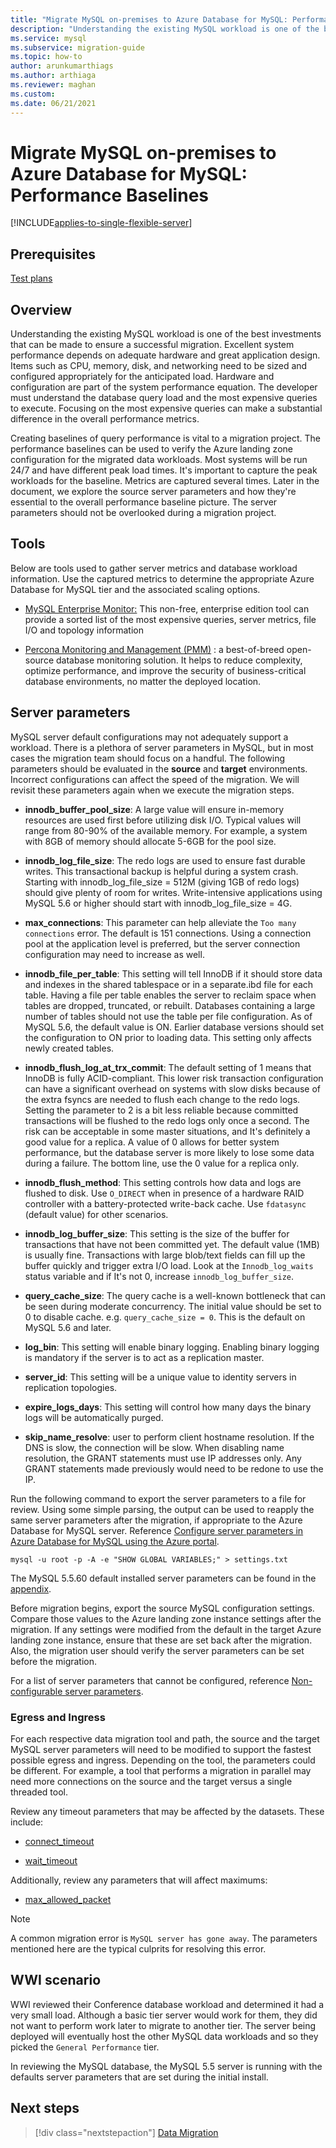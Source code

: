 ```yaml
---
title: "Migrate MySQL on-premises to Azure Database for MySQL: Performance Baselines"
description: "Understanding the existing MySQL workload is one of the best investments that can be made to ensure a successful migration."
ms.service: mysql
ms.subservice: migration-guide
ms.topic: how-to
author: arunkumarthiags
ms.author: arthiaga
ms.reviewer: maghan
ms.custom:
ms.date: 06/21/2021
---
```


# Migrate MySQL on-premises to Azure Database for MySQL: Performance Baselines

[!INCLUDE[applies-to-single-flexible-server](../../includes/applies-to-single-flexible-server.md)]

## Prerequisites

[Test plans](06-test-plans.md)

## Overview

Understanding the existing MySQL workload is one of the best investments that can be made to ensure a successful migration. Excellent system performance depends on adequate hardware and great application design. Items such as CPU, memory, disk, and networking need to be sized and configured appropriately for the anticipated load. Hardware and configuration are part of the system performance equation. The developer must understand the database query load and the most expensive queries to execute. Focusing on the most expensive queries can make a substantial difference in the overall performance metrics.

Creating baselines of query performance is vital to a migration project. The performance baselines can be used to verify the Azure landing zone configuration for the migrated data workloads. Most systems will be run 24/7 and have different peak load times. It's important to capture the peak workloads for the baseline. Metrics are captured several times. Later in the document, we explore the source server parameters and how they're essential to the overall performance baseline picture. The server parameters should not be overlooked during a migration project.

## Tools

Below are tools used to gather server metrics and database workload information. Use the captured metrics to determine the appropriate Azure Database for MySQL tier and the associated scaling options.

  - [MySQL Enterprise Monitor:](https://www.mysql.com/products/enterprise/monitor.html) This non-free, enterprise edition tool can provide a sorted list of the most expensive queries, server metrics, file I/O and topology information

  - [Percona Monitoring and Management (PMM)](https://www.percona.com/software/database-tools/percona-monitoring-and-management) : a best-of-breed open-source database monitoring solution. It helps to reduce complexity, optimize performance, and improve the security of business-critical database environments, no matter the deployed location.

## Server parameters

MySQL server default configurations may not adequately support a workload. There is a plethora of server parameters in MySQL, but in most cases the migration team should focus on a handful. The following parameters should be evaluated in the **source** and **target** environments. Incorrect configurations can affect the speed of the migration. We will revisit these parameters again when we execute the migration steps.

  - **innodb\_buffer\_pool\_size**: A large value will ensure in-memory resources are used first before utilizing disk I/O. Typical values will range from 80-90% of the available memory. For example, a system with 8GB of memory should allocate 5-6GB for the pool size.

  - **innodb\_log\_file\_size**: The redo logs are used to ensure fast durable writes. This transactional backup is helpful during a system crash. Starting with innodb\_log\_file\_size = 512M (giving 1GB of redo logs) should give plenty of room for writes. Write-intensive applications using MySQL 5.6 or higher should start with innodb\_log\_file\_size = 4G.

  - **max\_connections**: This parameter can help alleviate the `Too many connections` error. The default is 151 connections. Using a connection pool at the application level is preferred, but the server connection configuration may need to increase as well.

  - **innodb\_file\_per\_table**: This setting will tell InnoDB if it should store data and indexes in the shared tablespace or in a separate.ibd file for each table. Having a file per table enables the server to reclaim space when tables are dropped, truncated, or rebuilt. Databases containing a large number of tables should not use the table per file configuration. As of MySQL 5.6, the default value is ON. Earlier database versions should set the configuration to ON prior to loading data. This setting only affects newly created tables.

  - **innodb\_flush\_log\_at\_trx\_commit**: The default setting of 1 means that InnoDB is fully ACID-compliant. This lower risk transaction configuration can have a significant overhead on systems with slow disks because of the extra fsyncs are needed to flush each change to the redo logs. Setting the parameter to 2 is a bit less reliable because committed transactions will be flushed to the redo logs only once a second. The risk can be acceptable in some master situations, and It's definitely a good value for a replica. A value of 0 allows for better system performance, but the database server is more likely to lose some data during a failure. The bottom line, use the 0 value for a replica only.

  - **innodb\_flush\_method**: This setting controls how data and logs are flushed to disk. Use `O_DIRECT` when in presence of a hardware RAID controller with a battery-protected write-back cache. Use `fdatasync` (default value) for other scenarios.

  - **innodb\_log\_buffer\_size**: This setting is the size of the buffer for transactions that have not been committed yet. The default value (1MB) is usually fine. Transactions with large blob/text fields can fill up the buffer quickly and trigger extra I/O load. Look at the `Innodb_log_waits` status variable and if It's not 0, increase `innodb_log_buffer_size`.

  - **query\_cache\_size**: The query cache is a well-known bottleneck that can be seen during moderate concurrency. The initial value should be set to 0 to disable cache. e.g. `query_cache_size = 0`. This is the default on MySQL 5.6 and later.

  - **log\_bin**: This setting will enable binary logging. Enabling binary logging is mandatory if the server is to act as a replication master.

  - **server\_id**: This setting will be a unique value to identity servers in replication topologies.

  - **expire\_logs\_days**: This setting will control how many days the binary logs will be automatically purged.

  - **skip\_name\_resolve**: user to perform client hostname resolution. If the DNS is slow, the connection will be slow. When disabling name resolution, the GRANT statements must use IP addresses only. Any GRANT statements made previously would need to be redone to use the IP.

Run the following command to export the server parameters to a file for review. Using some simple parsing, the output can be used to reapply the same server parameters after the migration, if appropriate to the Azure Database for MySQL server. Reference [Configure server parameters in Azure Database for MySQL using the Azure portal](../../howto-server-parameters.md).

`mysql -u root -p -A -e "SHOW GLOBAL VARIABLES;" > settings.txt`

The MySQL 5.5.60 default installed server parameters can be found in the [appendix](15-appendix.md#default-server-parameters-mysql-55-and-azure-database-for-mysql).

Before migration begins, export the source MySQL configuration settings. Compare those values to the Azure landing zone instance settings after the migration. If any settings were modified from the default in the target Azure landing zone instance, ensure that these are set back after the migration. Also, the migration user should verify the server parameters can be set before the migration.

For a list of server parameters that cannot be configured, reference [Non-configurable server parameters](../../concepts-server-parameters.md#non-configurable-server-parameters).

### Egress and Ingress

For each respective data migration tool and path, the source and the target MySQL server parameters will need to be modified to support the fastest possible egress and ingress. Depending on the tool, the parameters could be different. For example, a tool that performs a migration in parallel may need more connections on the source and the target versus a single threaded tool.

Review any timeout parameters that may be affected by the datasets. These include:

  - [connect\_timeout](https://dev.mysql.com/doc/refman/8.0/en/server-system-variables.html#sysvar_connect_timeout)

  - [wait\_timeout](https://dev.mysql.com/doc/refman/8.0/en/server-system-variables.html#sysvar_wait_timeout)

Additionally, review any parameters that will affect maximums:

  - [max\_allowed\_packet](https://dev.mysql.com/doc/refman/8.0/en/server-system-variables.html#sysvar_max_allowed_packet)

> [!NOTE]
> A common migration error is `MySQL server has gone away`. The parameters mentioned here are the typical culprits for resolving this error.

## WWI scenario

WWI reviewed their Conference database workload and determined it had a very small load. Although a basic tier server would work for them, they did not want to perform work later to migrate to another tier. The server being deployed will eventually host the other MySQL data workloads and so they picked the `General Performance` tier.

In reviewing the MySQL database, the MySQL 5.5 server is running with the defaults server parameters that are set during the initial install.

## Next steps

> [!div class="nextstepaction"]
> [Data Migration](./08-data-migration.md)
